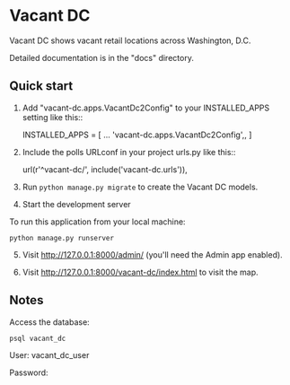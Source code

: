 # Vacant DC

Vacant DC shows vacant retail locations across Washington, D.C.

Detailed documentation is in the "docs" directory.

## Quick start


1. Add "vacant-dc.apps.VacantDc2Config" to your INSTALLED_APPS setting like this::

    INSTALLED_APPS = [
        ...
	    'vacant-dc.apps.VacantDc2Config',,
    ]

2. Include the polls URLconf in your project urls.py like this::

    url(r'^vacant-dc/', include('vacant-dc.urls')),

3. Run `python manage.py migrate` to create the Vacant DC models.

4. Start the development server

To run this application from your local machine:

```
python manage.py runserver
```
5. Visit http://127.0.0.1:8000/admin/
   (you'll need the Admin app enabled).

6. Visit http://127.0.0.1:8000/vacant-dc/index.html to visit the map.


## Notes

Access the database:

```
psql vacant_dc
```

User:
vacant_dc_user

Password:
